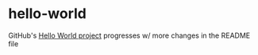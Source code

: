# hello-world
GitHub's <a href="https://guides.github.com/activities/hello-world/">Hello World project</a> progresses w/ more changes in the README file 
